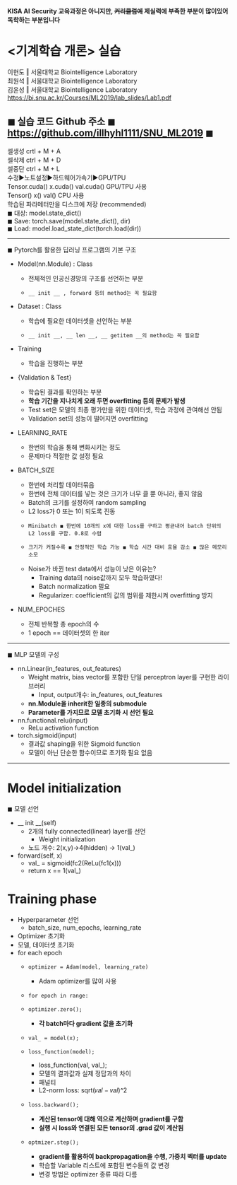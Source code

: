 **KISA AI Security 교육과정은 아니지만, ~~커리큘럼에~~ 제실력에 부족한 부분이 많이있어 독학하는 부분입니다**  
  
# <기계학습 개론> 실습
이현도 ‖ 서울대학교 Biointelligence Laboratory  
최원석 ‖ 서울대학교 Biointelligence Laboratory  
김윤성 ‖ 서울대학교 Biointelligence Laboratory  
https://bi.snu.ac.kr/Courses/ML2019/lab_slides/Lab1.pdf  

◼ 실습 코드 Github 주소 ◼ https://github.com/illhyhl1111/SNU_ML2019 ◼  
-----
셀생성 crtl + M + A  
셀삭제 ctrl + M + D  
셀중단 ctrl + M + L  
수정▶노트설정▶하드웨어가속기▶GPU/TPU  
Tensor.cuda() x.cuda() val.cuda() GPU/TPU 사용  
Tensor() x() val() CPU 사용  
학습된 파라메터만을 디스크에 저장 (recommended)  
◼ 대상: model.state_dict()  
◼ Save: torch.save(model.state_dict(), dir)  
◼ Load: model.load_state_dict(torch.load(dir))  

-----
◼ Pytorch를 활용한 딥러닝 프로그램의 기본 구조  
- Model(nn.Module) : Class  
  - 전체적인 인공신경망의 구조를 선언하는 부분  
  -     __ init __ , forward 등의 method는 꼭 필요함  
- Dataset : Class   
  - 학습에 필요한 데이터셋을 선언하는 부분  
  -     __ init __, __ len __, __ getitem __의 method는 꼭 필요함  
- Training   
  - 학습을 진행하는 부분  
- {Validation & Test}  
  - 학습된 결과를 확인하는 부분 
  - __학습 기간을 지나치게 오래 두면 overfitting 등의 문제가 발생__  
  - Test set은 모델의 최종 평가만을 위한 데이터셋, 학습 과정에 관여해선 안됨  
  - Validation set의 성능이 떨어지면 overfitting  
- LEARNING_RATE
  - 한번의 학습을 통해 변화시키는 정도
  - 문제마다 적절한 값 설정 필요
- BATCH_SIZE  
  - 한번에 처리할 데이터묶음
  - 한번에 전체 데이터를 넣는 것은 크기가 너무 클 뿐 아니라, 좋지 않음
  - Batch의 크기를 설정하여 random sampling  
  - L2 loss가 0 또는 1이 되도록 진동  
  -     Minibatch ◼ 한번에 10개의 x에 대한 loss를 구하고 평균내어 batch 단위의 L2 loss를 구함. 0.8로 수렴  
  -     크기가 커질수록 ◼ 안정적인 학습 가능 ◼ 학습 시간 대비 효율 감소 ◼ 많은 메모리 소모  
  - Noise가 바뀐 test data에서 성능이 낮은 이유는?  
    - Training data의 noise값까지 모두 학습하였다!  
    - Batch normalization 필요  
    - Regularizer: coefficient의 값의 범위를 제한시켜 overfitting 방지  

- NUM_EPOCHES
  - 전체 반복할 총 epoch의 수
  - 1 epoch == 데이터셋의 한 iter
-----
◼ MLP 모델의 구성  
- nn.Linear(in_features, out_features)  
  - Weight matrix, bias vector를 포함한 단일 perceptron layer를 구현한 라이브러리
    - Input, output개수: in_features, out_features
  - __nn.Module을 inherit한 일종의 submodule__
  - __Parameter를 가지므로 모델 초기화 시 선언 필요__
- nn.functional.relu(input)  
  - ReLu activation function
- torch.sigmoid(input)  
  - 결과값 shaping을 위한 Sigmoid function
  - 모델이 아닌 단순한 함수이므로 초기화 필요 없음
-----
# Model initialization  
◼ 모델 선언  
- __ init __(self)
  - 2개의 fully connected(linear) layer를 선언
    - Weight initialization
  - 노드 개수: 2(x,y)→4(hidden) → 1(val_)
- forward(self, x)  
  - val_ = sigmoid(fc2(ReLu(fc1(x)))  
  - return x == 1(val_)  
 
# Training phase  
- Hyperparameter 선언
  - batch_size, num_epochs, learning_rate
- Optimizer 초기화
- 모델, 데이터셋 초기화
- for each epoch
  -     optimizer = Adam(model, learning_rate)  
    - Adam optimizer를 많이 사용  
  -     for epoch in range:  
  -     optimizer.zero();  
    - __각 batch마다 gradient 값을 초기화__  
  -     val_ = model(x);  
  -     loss_function(model);  
    - loss_function(val, val_);  
    - 모델의 결과값과 실제 정답과의 차이
    - 패널티
    - L2-norm loss: sqrt(𝑣𝑎𝑙 − 𝑣𝑎𝑙)^2   
  -     loss.backward();  
    - __계산된 tensor에 대해 역으로 계산하며 gradient를 구함__  
    - __실행 시 loss와 연결된 모든 tensor의 .grad 값이 계산됨__  
  -     optmizer.step();  
    - __gradient를 활용하여 backpropagation을 수행, 가중치 벡터를 update__   
    - 학습할 Variable 리스트에 포함된 변수들의 값 변경  
    - 변경 방법은 optimizer 종류 따라 다름  
